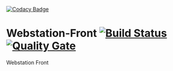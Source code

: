 [![Codacy Badge](https://api.codacy.com/project/badge/Grade/1891568b3e1e468198423294f5fc7f91)](https://app.codacy.com/app/Debaerdm/WebStation-Front?utm_source=github.com&utm_medium=referral&utm_content=CreatingSolutions/WebStation-Front&utm_campaign=Badge_Grade_Settings)
# Webstation-Front [![Build Status](https://travis-ci.org/CreatingSolutions/WebStation-Front.svg?branch=master)](https://travis-ci.org/CreatingSolutions/WebStation-Front) [![Quality Gate](https://sonarcloud.io/api/project_badges/measure?project=webstation-front&metric=alert_status)](https://sonarcloud.io/dashboard/index/webstation-front)
Webstation Front 

